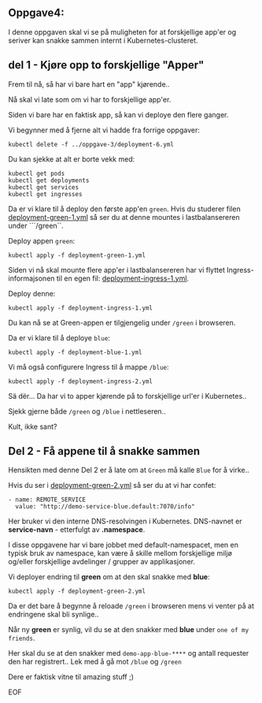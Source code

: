 ## Oppgave4: 

I denne oppgaven skal vi se på muligheten for at forskjellige app'er og seriver kan snakke
sammen internt i Kubernetes-clusteret.

del 1 - Kjøre opp to forskjellige "Apper"
-------

Frem til nå, så har vi bare hart en "app" kjørende.. 

Nå skal vi late som om vi har to forskjellige app'er.

Siden vi bare har en faktisk app, så kan vi deploye den flere ganger.

Vi begynner med å fjerne alt vi hadde fra forrige oppgaver:

    kubectl delete -f ../oppgave-3/deployment-6.yml

Du kan sjekke at alt er borte vekk med:

    kubectl get pods
    kubectl get deployments
    kubectl get services
    kubectl get ingresses

Da er vi klare til å deploy den første app'en ``green``.
Hvis du studerer filen [deployment-green-1.yml](deployment-green-1.yml) 
så ser du at denne mountes i lastbalansereren under ```/green``.

Deploy appen ``green``:

    kubectl apply -f deployment-green-1.yml

Siden vi nå skal mounte flere app'er i lastbalansereren har vi flyttet Ingress-informajsonen til
en egen fil: [deployment-ingress-1.yml](deployment-ingress-1.yml).

Deploy denne:

    kubectl apply -f deployment-ingress-1.yml

Du kan nå se at Green-appen er tilgjengelig under ``/green`` i browseren.

Da er vi klare til å deploye ``blue``:

    kubectl apply -f deployment-blue-1.yml

Vi må også configurere Ingress til å mappe ``/blue``:

    kubectl apply -f deployment-ingress-2.yml


Sä dër... Da har vi to apper kjørende på to forskjellige url'er i Kubernetes.. 

Sjekk gjerne både ``/green`` og ``/blue`` i nettleseren..

Kult, ikke sant?

Del 2 - Få appene til å snakke sammen
-----

Hensikten med denne Del 2 er å late om at ``Green`` må kalle ``Blue`` for å virke..


Hvis du ser i [deployment-green-2.yml](deployment-green-2.yml) så ser du at vi har confet:

    - name: REMOTE_SERVICE
      value: "http://demo-service-blue.default:7070/info"

Her bruker vi den interne DNS-resolvingen i Kubernetes. DNS-navnet er **service-navn** - 
etterfulgt av **.namespace**.

I disse oppgavene har vi bare jobbet med default-namespacet, men en typisk bruk av namespace, kan være å skille
mellom forskjellige miljø og/eller forskjellige avdelinger / grupper av applikasjoner.


Vi deployer endring til **green** om at den skal snakke med **blue**:

    kubectl apply -f deployment-green-2.yml

Da er det bare å begynne å reloade ``/green`` i browseren mens vi venter på at endringene skal bli synlige..

Når ny **green** er synlig, vil du se at den snakker med **blue** under ``one of my friends``.

Her skal du se at den snakker med ``demo-app-blue-****`` og antall requester den har registrert..
Lek med å gå mot `/blue` og `/green`

Dere er faktisk vitne til amazing stuff ;)

EOF
